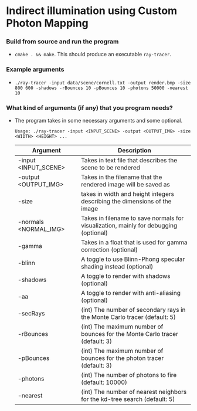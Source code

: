 # Indirect illumination using Custom Photon Mapping

### Build from source and run the program
* `cmake . && make`. This should produce an executable `ray-tracer`.

### Example arguments
* `./ray-tracer -input data/scene/cornell.txt -output render.bmp -size 800 600 -shadows -rBounces 10 -pBounces 10 -photons 50000 -nearest 10`

### What kind of arguments (if any) that you program needs?

- The program takes in some necessary arguments and some optional.

  ```
  Usage: ./ray-tracer -input <INPUT_SCENE> -output <OUTPUT_IMG> -size <WIDTH> <HEIGHT> ...
  ```

  | Argument               | Description                                                                          |
  | ---------------------- | ------------------------------------------------------------------------------------ |
  | -input <INPUT_SCENE>   | Takes in text file that describes the scene to be rendered                           |
  | -output <OUTPUT_IMG>   | Takes in the filename that the rendered image will be saved as                       |
  | -size <WIDTH> <HEIGHT> | takes in width and height integers describing the dimensions of the image            |
  | -normals <NORMAL_IMG>  | Takes in filename to save normals for visualization, mainly for debugging (optional) |
  | -gamma <GAMMA>         | Takes in a float that is used for gamma correction (optional)                        |
  | -blinn                 | A toggle to use Blinn-Phong specular shading instead (optional)                      |
  | -shadows               | A toggle to render with shadows (optional)                                           |
  | -aa                    | A toggle to render with anti-aliasing (optional)                                     |
  | -secRays               | (int) The number of secondary rays in the Monte Carlo tracer   (default: 5)          |
  | -rBounces              | (int) The maximum number of bounces for the Monte Carlo tracer (default: 3)          |
  | -pBounces              | (int) The maximum number of bounces for the photon tracer      (default: 3)          |
  | -photons               | (int) The number of photons to fire                            (default: 10000)      |  
  | -nearest               | (int) The number of nearest neighbors for the kd-tree search   (default: 5)          |
